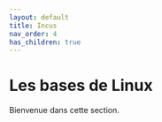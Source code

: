 ```yaml
---
layout: default
title: Incus
nav_order: 4
has_children: true
---
```


# Les bases de Linux

Bienvenue dans cette section.

